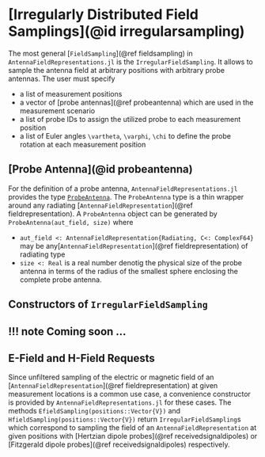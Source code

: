 # [Irregularly Distributed Field Samplings](@id irregularsampling)
The most general [`FieldSampling`](@ref fieldsampling) in `AntennaFieldRepresentations.jl` is the `IrregularFieldSampling`. 
It allows to sample the antenna field at arbitrary positions with arbitrary probe antennas.
The user must specify
- a list of measurement positions 
- a vector of [probe antennas](@ref probeantenna) which are used in the measurement scenario
- a list of probe IDs to assign the utilized probe to each measurement position
- a list of Euler angles ``\vartheta``, ``\varphi``, ``\chi`` to define the probe rotation at each measurement position

## [Probe Antenna](@id probeantenna)
For the definition of a probe antenna, `AntennaFieldRepresentations.jl` provides the type [`ProbeAntenna`](@ref). The `ProbeAntenna` type is a thin wrapper around any radiating [`AntennaFieldRepresentation`](@ref fieldrepresentation). A `ProbeAntenna` object can be generated by `ProbeAntenna(aut_field, size)` where 
- `aut_field <: AntennaFieldRepresentation{Radiating, C<: ComplexF64}` may be any[`AntennaFieldRepresentation`](@ref fieldrepresentation) of radiating type 
- `size <: Real` is a real number denotig the physical size of the probe antenna in terms of the radius of the smallest sphere enclosing the complete probe antenna.

## Constructors of `IrregularFieldSampling`
!!! note
    Coming soon ...
---

## E-Field and H-Field Requests
Since unfiltered sampling of the electric or magnetic field of an [`AntennaFieldRepresentation`](@ref fieldrepresentation) at given measurement locations is a common use case, a convenience constructor is provided by `AntennaFieldRepresentations.jl` for these cases. The methods `EfieldSampling(positions::Vector{V})` and `HfieldSampling(positions::Vector{V})` return `IrregularFieldSampling`s which correspond to sampling the field of an `AntennaFieldRepresentation` at given positions with [Hertzian dipole probes](@ref receivedsignaldipoles) or [Fitzgerald dipole probes](@ref receivedsignaldipoles) respectively.